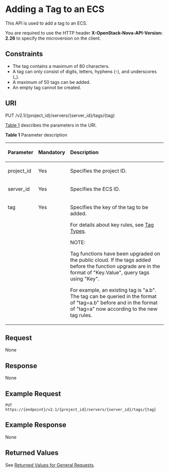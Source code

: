 # Adding a Tag to an ECS<a name="EN-US_TOPIC_0065820825"></a>

This API is used to add a tag to an ECS.

You are required to use the HTTP header  **X-OpenStack-Nova-API-Version: 2.26**  to specify the microversion on the client.

## Constraints<a name="en-us_topic_0057972840_section31378522222725"></a>

-   The tag contains a maximum of 80 characters.
-   A tag can only consist of digits, letters, hyphens \(-\), and underscores \(\_\).
-   A maximum of 50 tags can be added.
-   An empty tag cannot be created.

## URI<a name="en-us_topic_0057972840_section37794916"></a>

PUT /v2.1/\{project\_id\}/servers/\{server\_id\}/tags/\{tag\}

[Table 1](#en-us_topic_0057972840_table32475667)  describes the parameters in the URI.

**Table  1**  Parameter description

<a name="en-us_topic_0057972840_table32475667"></a>
<table><thead align="left"><tr id="en-us_topic_0057972840_row44937496"><th class="cellrowborder" valign="top" width="16.79%" id="mcps1.2.4.1.1"><p id="p5187119"><a name="p5187119"></a><a name="p5187119"></a>Parameter</p>
</th>
<th class="cellrowborder" valign="top" width="17.169999999999998%" id="mcps1.2.4.1.2"><p id="p17503500"><a name="p17503500"></a><a name="p17503500"></a>Mandatory</p>
</th>
<th class="cellrowborder" valign="top" width="66.03999999999999%" id="mcps1.2.4.1.3"><p id="p8497414"><a name="p8497414"></a><a name="p8497414"></a>Description</p>
</th>
</tr>
</thead>
<tbody><tr id="en-us_topic_0057972840_row1664874"><td class="cellrowborder" valign="top" width="16.79%" headers="mcps1.2.4.1.1 "><p id="en-us_topic_0057972840_p637140"><a name="en-us_topic_0057972840_p637140"></a><a name="en-us_topic_0057972840_p637140"></a>project_id</p>
</td>
<td class="cellrowborder" valign="top" width="17.169999999999998%" headers="mcps1.2.4.1.2 "><p id="en-us_topic_0057972840_p51608407"><a name="en-us_topic_0057972840_p51608407"></a><a name="en-us_topic_0057972840_p51608407"></a>Yes</p>
</td>
<td class="cellrowborder" valign="top" width="66.03999999999999%" headers="mcps1.2.4.1.3 "><p id="p37593705"><a name="p37593705"></a><a name="p37593705"></a>Specifies the project ID.</p>
</td>
</tr>
<tr id="en-us_topic_0057972840_row41565035"><td class="cellrowborder" valign="top" width="16.79%" headers="mcps1.2.4.1.1 "><p id="en-us_topic_0057972840_p11324657"><a name="en-us_topic_0057972840_p11324657"></a><a name="en-us_topic_0057972840_p11324657"></a>server_id</p>
</td>
<td class="cellrowborder" valign="top" width="17.169999999999998%" headers="mcps1.2.4.1.2 "><p id="en-us_topic_0057972840_p44882061"><a name="en-us_topic_0057972840_p44882061"></a><a name="en-us_topic_0057972840_p44882061"></a>Yes</p>
</td>
<td class="cellrowborder" valign="top" width="66.03999999999999%" headers="mcps1.2.4.1.3 "><p id="en-us_topic_0057972840_p11568292"><a name="en-us_topic_0057972840_p11568292"></a><a name="en-us_topic_0057972840_p11568292"></a>Specifies the ECS ID.</p>
</td>
</tr>
<tr id="row074891417316"><td class="cellrowborder" valign="top" width="16.79%" headers="mcps1.2.4.1.1 "><p id="p874919141739"><a name="p874919141739"></a><a name="p874919141739"></a>tag</p>
</td>
<td class="cellrowborder" valign="top" width="17.169999999999998%" headers="mcps1.2.4.1.2 "><p id="p137495141317"><a name="p137495141317"></a><a name="p137495141317"></a>Yes</p>
</td>
<td class="cellrowborder" valign="top" width="66.03999999999999%" headers="mcps1.2.4.1.3 "><p id="en-us_topic_0057972841_p1415044592918"><a name="en-us_topic_0057972841_p1415044592918"></a><a name="en-us_topic_0057972841_p1415044592918"></a>Specifies the key of the tag to be added.</p>
<p id="p141334271371"><a name="p141334271371"></a><a name="p141334271371"></a>For details about key rules, see <a href="tag-types(openstack).md">Tag Types</a>.</p>
<div class="note" id="note124521913175616"><a name="note124521913175616"></a><a name="note124521913175616"></a><span class="notetitle"> NOTE: </span><div class="notebody"><p id="p1745221311560"><a name="p1745221311560"></a><a name="p1745221311560"></a>Tag functions have been upgraded on the public cloud. If the tags added before the function upgrade are in the format of "Key.Value", query tags using "Key".</p>
<p id="p213418685710"><a name="p213418685710"></a><a name="p213418685710"></a>For example, an existing tag is "a.b". The tag can be queried in the format of "tag=a.b" before and in the format of "tag=a" now according to the new tag rules.</p>
</div></div>
</td>
</tr>
</tbody>
</table>

## Request<a name="en-us_topic_0057972840_section9861165814212"></a>

None

## Response<a name="section488222312016"></a>

None

## Example Request<a name="section204251290013"></a>

```
PUT https://{endpoint}/v2.1/{project_id}/servers/{server_id}/tags/{tag}
```

## Example Response<a name="section38861442507"></a>

None

## Returned Values<a name="en-us_topic_0057972840_en-us_topic_0020212692_section22960139"></a>

See  [Returned Values for General Requests](returned-values-for-general-requests.md).

